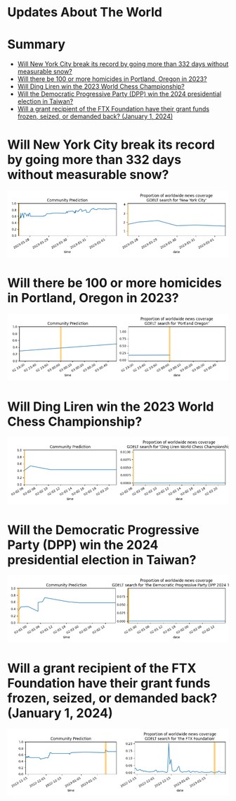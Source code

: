
Updates About The World
=======================

Summary
=======

* [Will New York City break its record by going more than 332 days without measurable snow?](#will-new-york-city-break-its-record-by-going-more-than-332-days-without-measurable-snow)
* [Will there be 100 or more homicides in Portland, Oregon in 2023?](#will-there-be-100-or-more-homicides-in-portland-oregon-in-2023)
* [Will Ding Liren win the 2023 World Chess Championship?](#will-ding-liren-win-the-2023-world-chess-championship)
* [Will the Democratic Progressive Party (DPP) win the 2024 presidential election in Taiwan?](#will-the-democratic-progressive-party-dpp-win-the-2024-presidential-election-in-taiwan)
* [Will a grant recipient of the FTX Foundation have their grant funds frozen, seized, or demanded back? (January 1, 2024)](#will-a-grant-recipient-of-the-ftx-foundation-have-their-grant-funds-frozen-seized-or-demanded-back-january-1-2024)

# Will New York City break its record by going more than 332 days without measurable snow?


![NYC Breaks its Record for Snowless Days](assets/01.png)
# Will there be 100 or more homicides in Portland, Oregon in 2023?


![Homicide in Portland in 2023](assets/04.png)
# Will Ding Liren win the 2023 World Chess Championship?


![Who will become 2023 World Chess Champion?](assets/05.png)
# Will the Democratic Progressive Party (DPP) win the 2024 presidential election in Taiwan?


![2024 Taiwan presidential election](assets/06.png)
# Will a grant recipient of the FTX Foundation have their grant funds frozen, seized, or demanded back? (January 1, 2024)


![January 1, 2024](assets/09.png)